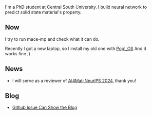 I'm a PhD student at Central South University. I build neural network to predict solid state material's property.

## Now

I try to run mace-mp and check what it can do.

Recently I got a new laptop, so I install my old one with [Pop!_OS](https://pop.system76.com/) And it works fine ;)

## News

- I will serve as a reviewer of [AI4Mat-NeurIPS 2024](https://sites.google.com/view/ai4mat/home), thank you!

## Blog

- [Github Issue Can Show the Blog](https://github.com/hn-yu/hn-yu.github.io/issues/1)

